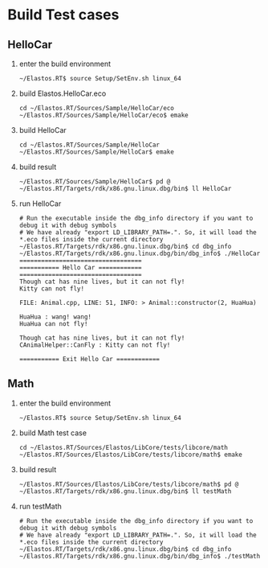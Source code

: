 # Build Test cases

## HelloCar

1. enter the build environment

    ``` shell
    ~/Elastos.RT$ source Setup/SetEnv.sh linux_64
    ```

2. build Elastos.HelloCar.eco

    ``` shell
    cd ~/Elastos.RT/Sources/Sample/HelloCar/eco
    ~/Elastos.RT/Sources/Sample/HelloCar/eco$ emake
    ```

3. build HelloCar

    ``` shell
    cd ~/Elastos.RT/Sources/Sample/HelloCar
    ~/Elastos.RT/Sources/Sample/HelloCar$ emake
    ```

4. build result

    ``` shell
    ~/Elastos.RT/Sources/Sample/HelloCar$ pd @
    ~/Elastos.RT/Targets/rdk/x86.gnu.linux.dbg/bin$ ll HelloCar
    ```

5. run HelloCar

    ``` shell
    # Run the executable inside the dbg_info directory if you want to debug it with debug symbols
    # We have already "export LD_LIBRARY_PATH=.". So, it will load the *.eco files inside the current directory
    ~/Elastos.RT/Targets/rdk/x86.gnu.linux.dbg/bin$ cd dbg_info
    ~/Elastos.RT/Targets/rdk/x86.gnu.linux.dbg/bin/dbg_info$ ./HelloCar
    ==================================
    =========== Hello Car ============
    ==================================
    Though cat has nine lives, but it can not fly!
    Kitty can not fly!

    FILE: Animal.cpp, LINE: 51, INFO: > Animal::constructor(2, HuaHua)

    HuaHua : wang! wang!
    HuaHua can not fly!

    Though cat has nine lives, but it can not fly!
    CAnimalHelper::CanFly : Kitty can not fly!

    =========== Exit Hello Car ============
    ```

## Math

1. enter the build environment

    ``` shell
    ~/Elastos.RT$ source Setup/SetEnv.sh linux_64
    ```

2. build Math test case

    ``` shell
    cd ~/Elastos.RT/Sources/Elastos/LibCore/tests/libcore/math
    ~/Elastos.RT/Sources/Elastos/LibCore/tests/libcore/math$ emake
    ```

3. build result

    ``` shell
    ~/Elastos.RT/Sources/Elastos/LibCore/tests/libcore/math$ pd @
    ~/Elastos.RT/Targets/rdk/x86.gnu.linux.dbg/bin$ ll testMath
    ```

4. run testMath

    ``` shell
    # Run the executable inside the dbg_info directory if you want to debug it with debug symbols
    # We have already "export LD_LIBRARY_PATH=.". So, it will load the *.eco files inside the current directory
    ~/Elastos.RT/Targets/rdk/x86.gnu.linux.dbg/bin$ cd dbg_info
    ~/Elastos.RT/Targets/rdk/x86.gnu.linux.dbg/bin/dbg_info$ ./testMath
    ```
